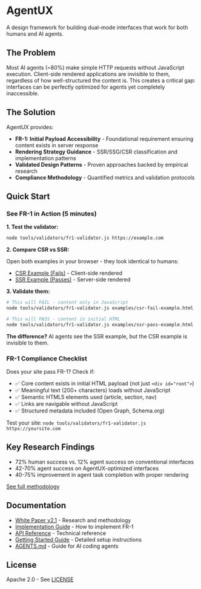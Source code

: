 # AgentUX
A design framework for building dual-mode interfaces that work for both humans and AI agents.

## The Problem
Most AI agents (~80%) make simple HTTP requests without JavaScript execution. Client-side rendered applications are invisible to them, regardless of how well-structured the content is. This creates a critical gap: interfaces can be perfectly optimized for agents yet completely inaccessible.

## The Solution
AgentUX provides:
- **FR-1: Initial Payload Accessibility** - Foundational requirement ensuring content exists in server response
- **Rendering Strategy Guidance** - SSR/SSG/CSR classification and implementation patterns
- **Validated Design Patterns** - Proven approaches backed by empirical research
- **Compliance Methodology** - Quantified metrics and validation protocols

## Quick Start

### See FR-1 in Action (5 minutes)

**1. Test the validator:**
```bash
node tools/validators/fr1-validator.js https://example.com
```

**2. Compare CSR vs SSR:**

Open both examples in your browser - they look identical to humans:
- [CSR Example (Fails)](examples/csr-fail-example.html) - Client-side rendered
- [SSR Example (Passes)](examples/ssr-pass-example.html) - Server-side rendered

**3. Validate them:**
```bash
# This will FAIL - content only in JavaScript
node tools/validators/fr1-validator.js examples/csr-fail-example.html

# This will PASS - content in initial HTML
node tools/validators/fr1-validator.js examples/ssr-pass-example.html
```

**The difference?** AI agents see the SSR example, but the CSR example is invisible to them.

### FR-1 Compliance Checklist

Does your site pass FR-1? Check if:

- ✅ Core content exists in initial HTML payload (not just `<div id="root">`)
- ✅ Meaningful text (200+ characters) loads without JavaScript
- ✅ Semantic HTML5 elements used (article, section, nav)
- ✅ Links are navigable without JavaScript
- ✅ Structured metadata included (Open Graph, Schema.org)

Test your site: `node tools/validators/fr1-validator.js https://yoursite.com`

## Key Research Findings
- 72% human success vs. 12% agent success on conventional interfaces
- 42-70% agent success on AgentUX-optimized interfaces
- 40-75% improvement in agent task completion with proper rendering

[See full methodology](./docs/whitepaper.md#methodology)

## Documentation
- [White Paper v2.1](./docs/whitepaper.md) - Research and methodology
- [Implementation Guide](./docs/implementation.md) - How to implement FR-1
- [API Reference](./docs/api.md) - Technical reference
- [Getting Started Guide](docs/getting-started.md) - Detailed setup instructions
- [AGENTS.md](AGENTS.md) - Guide for AI coding agents

## License
Apache 2.0 - See [LICENSE](./LICENSE)
